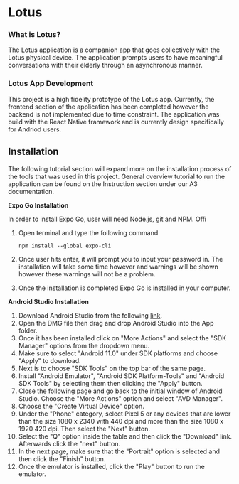# **Lotus**

### **What is Lotus?**

The Lotus application is a companion app that goes collectively with the Lotus physical device. The application prompts users to have meaningful conversations with their elderly through an asynchronous manner.

### **Lotus App Development**

This project is a high fidelity prototype of the Lotus app. Currently, the frontend section of the application has been completed however the backend is not implemented due to time constraint. The application was build with the React Native framework and is currently design specifically for Andriod users.

## **Installation**

The following tutorial section will expand more on the installation process of the tools that was used in this project. General overview tutorial to run the application can be found on the Instruction section under our A3 documentation. 

**Expo Go Installation**

In order to install Expo Go, user will need Node.js, git and NPM. Offi

1. Open terminal and type the following command

    ```
    npm install --global expo-cli
    ```
2. Once user hits enter, it will prompt you to input your password in. The installation will take some time however and warnings will be shown however these warnings will not be a problem.
3. Once the installation is completed Expo Go is installed in your computer. 

**Android Studio Installation**
1. Download Android Studio from the following [link](https://developer.android.com/studio?hl=id&gclid=EAIaIQobChMIqcqc8IOQ9AIVz5pmAh0gUQ5cEAAYASAAEgI1q_D_BwE&gclsrc=aw.ds). 
2. Open the DMG file then drag and drop Android Studio into the App folder.
3. Once it has been installed click on "More Actions" and select the "SDK Manager" options from the dropdown menu. 
4. Make sure to select "Android 11.0" under SDK platforms and choose "Apply" to download. 
5. Next is to choose "SDK Tools" on the top bar of the same page. 
6. Install "Android Emulator", "Android SDK Platform-Tools" and "Android SDK Tools" by selecting them then clicking the "Apply" button. 
7. Close the following page and go back to the initial window of Android Studio. Choose the "More Actions" option and select "AVD Manager".
8. Choose the "Create Virtual Device" option.
9. Under the "Phone" category, select Pixel 5 or any devices that are lower than the size 1080 x 2340 with 440 dpi and more than the size 1080 x 1920 420 dpi. Then select the "Next" button.
10. Select the "Q" option inside the table and then click the "Download" link. Afterwards click the "next" button. 
11. In the next page, make sure that the "Portrait" option is selected and then click the "Finish" button.
12. Once the emulator is installed, click the "Play" button to run the emulator. 

